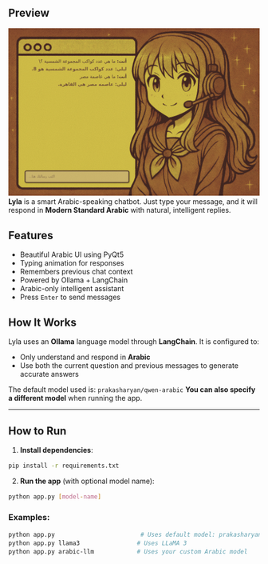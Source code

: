 ## Preview

![Preview](./preview.png)
**Lyla** is a smart Arabic-speaking chatbot. Just type your message, and it will respond in **Modern Standard Arabic** with natural, intelligent replies.

## Features

* Beautiful Arabic UI using PyQt5
* Typing animation for responses
* Remembers previous chat context
* Powered by Ollama + LangChain
* Arabic-only intelligent assistant
* Press `Enter` to send messages

## How It Works

Lyla uses an **Ollama** language model through **LangChain**. It is configured to:

* Only understand and respond in **Arabic**
* Use both the current question and previous messages to generate accurate answers

The default model used is: `prakasharyan/qwen-arabic`
**You can also specify a different model** when running the app.

---

## How to Run

1. **Install dependencies**:

```bash
pip install -r requirements.txt
```

2. **Run the app** (with optional model name):

```bash
python app.py [model-name]
```

### Examples:

```bash
python app.py                        # Uses default model: prakasharyan/qwen-arabic
python app.py llama3                # Uses LLaMA 3
python app.py arabic-llm            # Uses your custom Arabic model
```